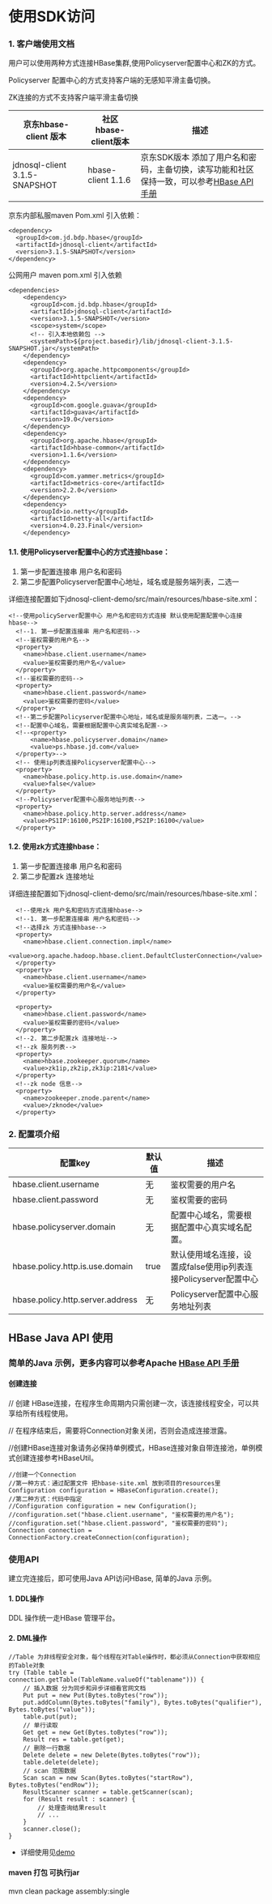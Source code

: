 # 使用SDK访问

### 1.	客户端使用文档
用户可以使用两种方式连接HBase集群,使用Policyserver配置中心和ZK的方式。

Policyserver 配置中心的方式支持客户端的无感知平滑主备切换。

ZK连接的方式不支持客户端平滑主备切换

京东hbase-client 版本 | 社区hbase-client版本 | 描述
---|---|---
jdnosql-client 3.1.5-SNAPSHOT 	| hbase-client 1.1.6 | 京东SDK版本 添加了用户名和密码，主备切换，读写功能和社区保持一致，可以参考[HBase API 手册](https://hbase.apache.org/1.1/apidocs/index.html)


京东内部私服maven Pom.xml 引入依赖：
```
<dependency>
  <groupId>com.jd.bdp.hbase</groupId>
  <artifactId>jdnosql-client</artifactId>
  <version>3.1.5-SNAPSHOT</version>
</dependency>
```
公网用户 maven pom.xml 引入依赖

```
<dependencies>
    <dependency>
      <groupId>com.jd.bdp.hbase</groupId>
      <artifactId>jdnosql-client</artifactId>
      <version>3.1.5-SNAPSHOT</version>
      <scope>system</scope>
      <!-- 引入本地依赖包 -->
      <systemPath>${project.basedir}/lib/jdnosql-client-3.1.5-SNAPSHOT.jar</systemPath>
    </dependency>
    <dependency>
      <groupId>org.apache.httpcomponents</groupId>
      <artifactId>httpclient</artifactId>
      <version>4.2.5</version>
    </dependency>
    <dependency>
      <groupId>com.google.guava</groupId>
      <artifactId>guava</artifactId>
      <version>19.0</version>
    </dependency>
    <dependency>
      <groupId>org.apache.hbase</groupId>
      <artifactId>hbase-common</artifactId>
      <version>1.1.6</version>
    </dependency>
    <dependency>
      <groupId>com.yammer.metrics</groupId>
      <artifactId>metrics-core</artifactId>
      <version>2.2.0</version>
    </dependency>
    <dependency>
      <groupId>io.netty</groupId>
      <artifactId>netty-all</artifactId>
      <version>4.0.23.Final</version>
    </dependency>
```

#### 1.1.	使用Policyserver配置中心的方式连接hbase：
1. 第一步配置连接串 用户名和密码
2. 第二步配置Policyserver配置中心地址，域名或是服务端列表，二选一

详细连接配置如下jdnosql-client-demo/src/main/resources/hbase-site.xml：
```
<!--使用policyServer配置中心 用户名和密码方式连接 默认使用配置配置中心连接hbase-->
  <!--1. 第一步配置连接串 用户名和密码-->
  <!--鉴权需要的用户名-->
  <property>
    <name>hbase.client.username</name>
    <value>鉴权需要的用户名</value>
  </property>
  <!--鉴权需要的密码-->
  <property>
    <name>hbase.client.password</name>
    <value>鉴权需要的密码</value>
  </property>
  <!--第二步配置Policyserver配置中心地址，域名或是服务端列表，二选一。-->
  <!--配置中心域名，需要根据配置中心真实域名配置-->
  <!--<property>
      <name>hbase.policyserver.domain</name>
      <value>ps.hbase.jd.com</value>
  </property>-->
  <!-- 使用ip列表连接Policyserver配置中心-->
  <property>
    <name>hbase.policy.http.is.use.domain</name>
    <value>false</value>
  </property>
  <!--Policyserver配置中心服务地址列表-->
  <property>
    <name>hbase.policy.http.server.address</name>
    <value>PS1IP:16100,PS2IP:16100,PS2IP:16100</value>
  </property>
```



#### 1.2.	使用zk方式连接hbase：

1. 第一步配置连接串 用户名和密码
2. 第二步配置zk 连接地址

详细连接配置如下jdnosql-client-demo/src/main/resources/hbase-site.xml：
```
  <!--使用zk 用户名和密码方式连接hbase-->
  <!--1. 第一步配置连接串 用户名和密码-->
  <!--选择zk 方式连接hbase-->
  <property>
    <name>hbase.client.connection.impl</name>
    <value>org.apache.hadoop.hbase.client.DefaultClusterConnection</value>
  </property>
  <property>
    <name>hbase.client.username</name>
    <value>鉴权需要的用户名</value>
  </property>

  <property>
    <name>hbase.client.password</name>
    <value>鉴权需要的密码</value>
  </property>
  <!--2. 第二步配置zk 连接地址-->
  <!--zk 服务列表-->
  <property>
    <name>hbase.zookeeper.quorum</name>
    <value>zk1ip,zk2ip,zk3ip:2181</value>
  </property>
  <!--zk node 信息-->
  <property>
    <name>zookeeper.znode.parent</name>
    <value>/zknode</value>
  </property>
```


### 2.	配置项介绍

配置key | 默认值 | 描述
---|---|---
hbase.client.username	| 无 | 鉴权需要的用户名
hbase.client.password | 无 | 鉴权需要的密码
hbase.policyserver.domain| 无 | 配置中心域名，需要根据配置中心真实域名配置。
hbase.policy.http.is.use.domain| true | 默认使用域名连接，设置成false使用ip列表连接Policyserver配置中心
hbase.policy.http.server.address| 无 | Policyserver配置中心服务地址列表

## HBase Java API 使用
### 简单的Java 示例，更多内容可以参考Apache [HBase API 手册](https://hbase.apache.org/1.1/apidocs/index.html)

#### 创建连接

// 创建 HBase连接，在程序生命周期内只需创建一次，该连接线程安全，可以共享给所有线程使用。

// 在程序结束后，需要将Connection对象关闭，否则会造成连接泄露。

//创建HBase连接对象请务必保持单例模式，HBase连接对象自带连接池，单例模式创建连接参考HBaseUtil。
```
//创建一个Connection
//第一种方式：通过配置文件 把hbase-site.xml 放到项目的resources里
Configuration configuration = HBaseConfiguration.create();
//第二种方式：代码中指定
//Configuration configuration = new Configuration();
//configuration.set("hbase.client.username", "鉴权需要的用户名");
//configuration.set("hbase.client.password", "鉴权需要的密码");
Connection connection = ConnectionFactory.createConnection(configuration);
```


### 使用API
建立完连接后，即可使用Java API访问HBase, 简单的Java 示例。

#### 1. DDL操作

DDL 操作统一走HBase 管理平台。

#### 2. DML操作

```
//Table 为非线程安全对象，每个线程在对Table操作时，都必须从Connection中获取相应的Table对象
try (Table table = connection.getTable(TableName.valueOf("tablename"))) {
    // 插入数据 分为同步和异步详细看官网文档
    Put put = new Put(Bytes.toBytes("row"));
    put.addColumn(Bytes.toBytes("family"), Bytes.toBytes("qualifier"), Bytes.toBytes("value"));
    table.put(put);
    // 单行读取
    Get get = new Get(Bytes.toBytes("row"));
    Result res = table.get(get);
    // 删除一行数据
    Delete delete = new Delete(Bytes.toBytes("row"));
    table.delete(delete);
    // scan 范围数据 
    Scan scan = new Scan(Bytes.toBytes("startRow"), Bytes.toBytes("endRow"));
    ResultScanner scanner = table.getScanner(scan);
    for (Result result : scanner) {
        // 处理查询结果result
        // ...
    }
    scanner.close();
}
```

- 详细使用见[demo](jdcloud-client-demo-master.zip)

#### maven 打包 可执行jar

mvn clean package assembly:single
